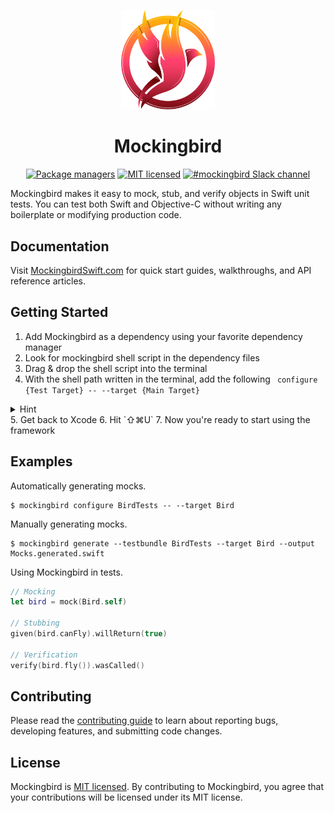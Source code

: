 <p align="center">
  <img src="/Sources/Documentation/Mockingbird.docc/Resources/logo@3x.png" alt="Mockingbird - Swift Mocking Framework" width="150">
  <h1 align="center">Mockingbird</h1>
</p>

<p align="center">
  <a href="#quick-start"><img src="https://img.shields.io/badge/package-CocoaPods%20%7C%20Carthage%20%7C%20SwiftPM-4BC51D.svg" alt="Package managers"></a>
  <a href="https://github.com/birdrides/mockingbird/blob/master/LICENSE.md"><img src="https://img.shields.io/badge/license-MIT-blue.svg" alt="MIT licensed"></a>
  <a href="https://join.slack.com/t/birdopensource/shared_invite/zt-wogxij50-3ZM7F8ZxFXvPkE0j8xTtmw" rel="nofollow"><img src="https://img.shields.io/badge/slack-%23mockingbird-A417A6.svg" alt="#mockingbird Slack channel"></a>
</p>

Mockingbird makes it easy to mock, stub, and verify objects in Swift unit tests. You can test both Swift and Objective-C without writing any boilerplate or modifying production code.

## Documentation

Visit [MockingbirdSwift.com](https://mockingbirdswift.com) for quick start guides, walkthroughs, and API reference articles.

## Getting Started
1. Add Mockingbird as a dependency using your favorite dependency manager
2. Look for mockingbird shell script in the dependency files
3. Drag & drop the shell script into the terminal
4. With the shell path written in the terminal, add the following ` configure {Test Target} -- --target {Main Target}`
<details>
<summary>Hint</summary>
  `/Users/mac/Library/Developer/Xcode/DerivedData/MockingbirdWalkthrough-gkiikaisnmiouhedgalvzuddtumh/SourcePackages/checkouts/mockingbird/mockingbird configure MockingbirdWalkthroughTests -- --target MockingbirdWalkthrough`
</details>
5. Get back to Xcode
6. Hit `⇧⌘U`
7. Now you're ready to start using the framework

## Examples

Automatically generating mocks.

```console
$ mockingbird configure BirdTests -- --target Bird
```

Manually generating mocks.

```console
$ mockingbird generate --testbundle BirdTests --target Bird --output Mocks.generated.swift
```

Using Mockingbird in tests.

```swift
// Mocking
let bird = mock(Bird.self)

// Stubbing
given(bird.canFly).willReturn(true)

// Verification
verify(bird.fly()).wasCalled()
```

## Contributing

Please read the [contributing guide](/.github/CONTRIBUTING.md) to learn about reporting bugs, developing features, and submitting code changes.

## License

Mockingbird is [MIT licensed](/LICENSE.md). By contributing to Mockingbird, you agree that your contributions will be licensed under its MIT license.
